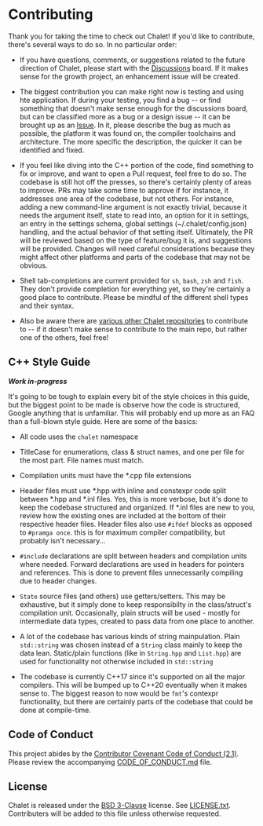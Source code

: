 # Contributing

Thank you for taking the time to check out Chalet! If you'd like to contribute, there's several ways to do so. In no particular order:

* If you have questions, comments, or suggestions related to the future direction of Chalet, please start with the [Discussions](https://github.com/chalet-org/chalet/discussions) board. If it makes sense for the growth project, an enhancement issue will be created.

* The biggest contribution you can make right now is testing and using hte application. If during your testing, you find a bug -- or find something that doesn't make sense enough for the discussions board, but can be classified more as a bug or a design issue -- it can be brought up as an [Issue](https://github.com/chalet-org/chalet/issues). In it, please describe the bug as much as possible, the platform it was found on, the compiler toolchains and architecture. The more specific the description, the quicker it can be identified and fixed. 

* If you feel like diving into the C++ portion of the code, find something to fix or improve, and want to open a Pull request, feel free to do so. The codebase is still hot off the presses, so there's certainly plenty of areas to improve. PRs may take some time to approve if for instance, it addresses one area of the codebase, but not others. For instance, adding a new command-line argument is not exactly trivial, because it needs the argument itself, state to read into, an option for it in settings, an entry in the settings schema, global settings (~/.chalet/config.json) handling, and the actual behavior of that setting itself. Ultimately, the PR will be reviewed based on the type of feature/bug it is, and suggestions will be provided. Changes will need careful considerations because they might affect other platforms and parts of the codebase that may not be obvious.

* Shell tab-completions are current provided for `sh`, `bash`, `zsh` and `fish`. They don't provide completion for everything yet, so they're certainly a good place to contribute. Please be mindful of the different shell types and their syntax.

* Also be aware there are [various other Chalet repositories](https://github.com/orgs/chalet-org/repositories) to contribute to -- if it doesn't make sense to contribute to the main repo, but rather one of the others, feel free!

## C++ Style Guide

***Work in-progress***

It's going to be tough to explain every bit of the style choices in this guide, but the biggest point to be made is observe how the code is structured, Google anything that is unfamiliar. This will probably end up more as an FAQ than a full-blown style guide. Here are some of the basics:

* All code uses the `chalet` namespace

* TitleCase for enumerations, class & struct names, and one per file for the most part. File names must match.

* Compilation units must have the *.cpp file extensions

* Header files must use *.hpp with inline and constexpr code split between *.hpp and *.inl files. Yes, this is more verbose, but it's done to keep the codebase structured and organized. If *.inl files are new to you, review how the existing ones are included at the bottom of their respective header files. Header files also use `#ifdef` blocks as opposed to `#pramga once`. this is for maximum compiler compatibility, but probably isn't necessary...

* `#include` declarations are split between headers and compilation units where needed. Forward declarations are used in headers for pointers and references. This is done to prevent files unnecessarily compiling due to header changes.

* `State` source files (and others) use getters/setters. This may be exhaustive, but it simply done to keep responsibilty in the class/struct's compilation unit. Occasionally, plain structs will be used - mostly for intermediate data types, created to pass data from one place to another.

* A lot of the codebase has various kinds of string mainpulation. Plain `std::string` was chosen instead of a `String` class mainly to keep the data lean. Static/plain functions (like in `String.hpp` and `List.hpp`) are used for functionality not otherwise included in `std::string`

* The codebase is currently C++17 since it's supported on all the major compilers. This will be bumped up to C++20 eventually when it makes sense to. The biggest reason to now would be `fmt`'s contexpr functionality, but there are certainly parts of the codebase that could be done at compile-time.

## Code of Conduct

This project abides by the [Contributor Covenant Code of Conduct (2.1)](https://www.contributor-covenant.org/version/2/1/code_of_conduct.html). Please review the accompanying [CODE_OF_CONDUCT.md](CODE_OF_CONDUCT.md) file.

## License

Chalet is released under the [BSD 3-Clause](https://opensource.org/licenses/BSD-3-Clause) license. See [LICENSE.txt](LICENSE.txt). Contributers will be added to this file unless otherwise requested.
